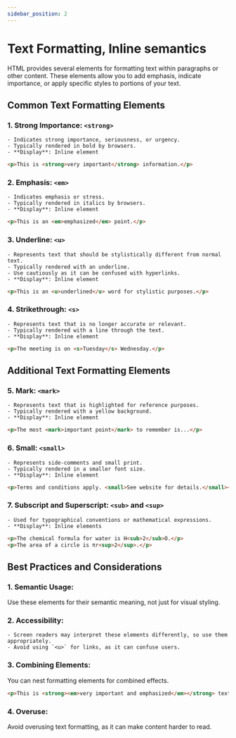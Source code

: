 ```yaml
---
sidebar_position: 2
---
```


# Text Formatting, Inline semantics

HTML provides several elements for formatting text within paragraphs or other content. These elements allow you to add emphasis, indicate importance, or apply specific styles to portions of your text.

## Common Text Formatting Elements

### 1. Strong Importance: `<strong>`
    - Indicates strong importance, seriousness, or urgency.
    - Typically rendered in bold by browsers.
    - **Display**: Inline element

   ```html
   <p>This is <strong>very important</strong> information.</p>
   ```

### 2. Emphasis: `<em>`
    - Indicates emphasis or stress.
    - Typically rendered in italics by browsers.
    - **Display**: Inline element

   ```html
   <p>This is an <em>emphasized</em> point.</p>
   ```

### 3. Underline: `<u>`
    - Represents text that should be stylistically different from normal text.
    - Typically rendered with an underline.
    - Use cautiously as it can be confused with hyperlinks.
    - **Display**: Inline element

   ```html
   <p>This is an <u>underlined</u> word for stylistic purposes.</p>
   ```

### 4. Strikethrough: `<s>`
    - Represents text that is no longer accurate or relevant.
    - Typically rendered with a line through the text.
    - **Display**: Inline element

   ```html
   <p>The meeting is on <s>Tuesday</s> Wednesday.</p>
   ```

## Additional Text Formatting Elements

### 5. Mark: `<mark>`
    - Represents text that is highlighted for reference purposes.
    - Typically rendered with a yellow background.
    - **Display**: Inline element

   ```html
   <p>The most <mark>important point</mark> to remember is...</p>
   ```

### 6. Small: `<small>`
    - Represents side-comments and small print.
    - Typically rendered in a smaller font size.
    - **Display**: Inline element

   ```html
   <p>Terms and conditions apply. <small>See website for details.</small></p>
   ```

### 7. Subscript and Superscript: `<sub>` and `<sup>`
    - Used for typographical conventions or mathematical expressions.
    - **Display**: Inline elements

   ```html
   <p>The chemical formula for water is H<sub>2</sub>O.</p>
   <p>The area of a circle is πr<sup>2</sup>.</p>
   ```

## Best Practices and Considerations

### 1. Semantic Usage:
   Use these elements for their semantic meaning, not just for visual styling.

### 2. Accessibility:
    - Screen readers may interpret these elements differently, so use them appropriately.
    - Avoid using `<u>` for links, as it can confuse users.

### 3. Combining Elements:
   You can nest formatting elements for combined effects.

   ```html
   <p>This is <strong><em>very important and emphasized</em></strong> text.</p>
   ```

### 4. Overuse:
   Avoid overusing text formatting, as it can make content harder to read.
